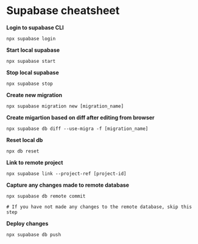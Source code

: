 # Supabase cheatsheet

**Login to supabase CLI**

```
npx supabase login
```

**Start local supabase**

```
npx supabase start
```

**Stop local supabase**

```
npx supabase stop
```

**Create new migration**

```
npx supabase migration new [migration_name]
```

**Create migartion based on diff after editing from browser**

```
npx supabase db diff --use-migra -f [migration_name]
```

**Reset local db**

```
npx db reset
```

**Link to remote project**

```
npx supabase link --project-ref [project-id]
```

**Capture any changes made to remote database**

```
npx supabase db remote commit

# If you have not made any changes to the remote database, skip this step
```

**Deploy changes**

```
npx supabase db push
```
